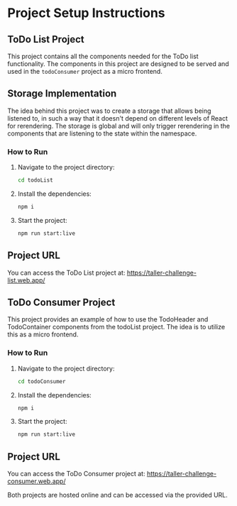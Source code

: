 # Project Setup Instructions

## ToDo List Project

This project contains all the components needed for the ToDo list functionality. The components in this project are designed to be served and used in the `todoConsumer` project as a micro frontend.

## Storage Implementation
The idea behind this project was to create a storage that allows being listened to, in such a way that it doesn't depend on different levels of React for rerendering. The storage is global and will only trigger rerendering in the components that are listening to the state within the namespace.

### How to Run

1. Navigate to the project directory:
   ```bash
   cd todoList
   ```
2. Install the dependencies:
   ```bash
   npm i
   ```
3. Start the project:
   ```bash
   npm run start:live
   ```

## Project URL

You can access the ToDo List project at:
https://taller-challenge-list.web.app/

## ToDo Consumer Project
This project provides an example of how to use the TodoHeader and TodoContainer components from the todoList project. The idea is to utilize this as a micro frontend.

### How to Run

1. Navigate to the project directory:
   ```bash
   cd todoConsumer
   ```
2. Install the dependencies:
   ```bash
   npm i
   ```
3. Start the project:
   ```bash
   npm run start:live
   ```
  
## Project URL
You can access the ToDo Consumer project at:
https://taller-challenge-consumer.web.app/

Both projects are hosted online and can be accessed via the provided URL.